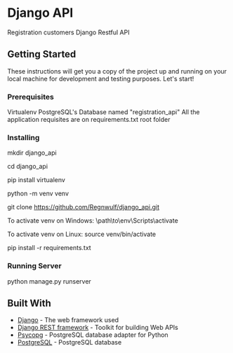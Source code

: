 # Django API

Registration customers Django Restful API

## Getting Started

These instructions will get you a copy of the project up and running on your local machine for development and testing purposes. Let's start!

### Prerequisites

Virtualenv
PostgreSQL's Database named "registration_api"
All the application requisites are on requirements.txt root folder

### Installing

mkdir django_api

cd django_api

pip install virtualenv

python -m venv venv

git clone https://github.com/Regnwulf/django_api.git

To activate venv on Windows:
\path\to\env\Scripts\activate

To activate venv on Linux:
source venv/bin/activate

pip install -r requirements.txt

### Running Server

python manage.py runserver

## Built With

* [Django](https://www.djangoproject.com/) - The web framework used
* [Django REST framework](https://www.django-rest-framework.org/) - Toolkit for building Web APIs
* [Psycopg](https://www.psycopg.org/docs/) - PostgreSQL database adapter for Python
* [PostgreSQL](https://www.postgresql.org/docs/) - PostgreSQL database

